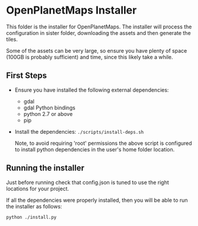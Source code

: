 OpenPlanetMaps Installer
========================

This folder is the installer for OpenPlanetMaps. The installer
will process the configuration in sister folder, downloading
the assets and then generate the tiles.

Some of the assets can be very large, so ensure you have plenty of space (100GB is probably sufficient) and time, since this likely take a while.

## First Steps

  - Ensure you have installed the following external dependencies:
    - gdal
    - gdal Python bindings
    - python 2.7 or above
    - pip

  - Install the dependencies:
    ```./scripts/install-deps.sh```
    
    Note, to avoid requiring 'root' permissions the above script
    is configured to install python dependencies in the user's
    home folder location.

## Running the installer

Just before running check that config.json is tuned to use the
right locations for your project.

If all the dependencies were properly installed, then you will
be able to run the installer as follows:

    python ./install.py







